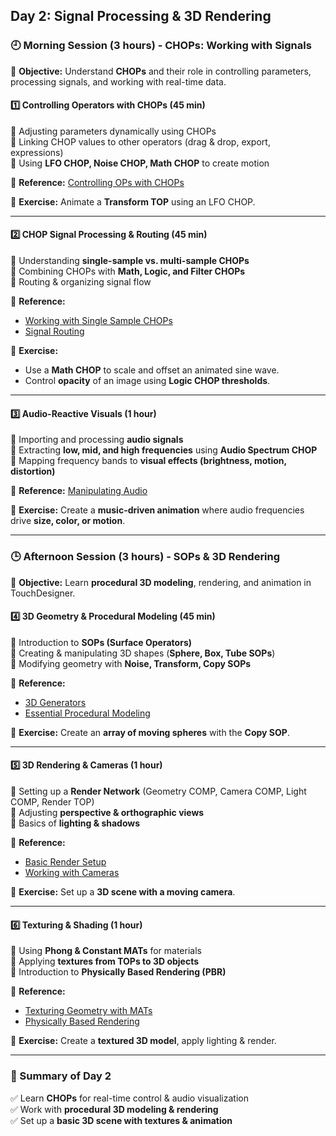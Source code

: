 ## Day 2: Signal Processing & 3D Rendering

### 🕘 Morning Session (3 hours) - CHOPs: Working with Signals

📌 **Objective:** Understand **CHOPs** and their role in controlling parameters, processing signals, and working with real-time data.

#### 1️⃣ Controlling Operators with CHOPs (45 min)

🔹 Adjusting parameters dynamically using CHOPs  
🔹 Linking CHOP values to other operators (drag & drop, export, expressions)  
🔹 Using **LFO CHOP, Noise CHOP, Math CHOP** to create motion

📖 **Reference:** [Controlling OPs with CHOPs](https://learn.derivative.ca/courses/100-fundamentals/lessons/103-chops-working-with-signals/topic/controlling-ops-with-chops/)

📌 **Exercise:** Animate a **Transform TOP** using an LFO CHOP.

---

#### 2️⃣ CHOP Signal Processing & Routing (45 min)

🔹 Understanding **single-sample vs. multi-sample CHOPs**  
🔹 Combining CHOPs with **Math, Logic, and Filter CHOPs**  
🔹 Routing & organizing signal flow

📖 **Reference:**

- [Working with Single Sample CHOPs](https://learn.derivative.ca/courses/100-fundamentals/lessons/103-chops-working-with-signals/topic/working-with-single-sample-chops/)
- [Signal Routing](https://learn.derivative.ca/courses/100-fundamentals/lessons/103-chops-working-with-signals/topic/signal-routing/)

📌 **Exercise:**

- Use a **Math CHOP** to scale and offset an animated sine wave.
- Control **opacity** of an image using **Logic CHOP thresholds**.

---

#### 3️⃣ Audio-Reactive Visuals (1 hour)

🔹 Importing and processing **audio signals**  
🔹 Extracting **low, mid, and high frequencies** using **Audio Spectrum CHOP**  
🔹 Mapping frequency bands to **visual effects (brightness, motion, distortion)**

📖 **Reference:** [Manipulating Audio](https://learn.derivative.ca/courses/100-fundamentals/lessons/103-chops-working-with-signals/topic/manipulating-audio/)

📌 **Exercise:** Create a **music-driven animation** where audio frequencies drive **size, color, or motion**.

---

### 🕒 Afternoon Session (3 hours) - SOPs & 3D Rendering

📌 **Objective:** Learn **procedural 3D modeling**, rendering, and animation in TouchDesigner.

#### 4️⃣ 3D Geometry & Procedural Modeling (45 min)

🔹 Introduction to **SOPs (Surface Operators)**  
🔹 Creating & manipulating 3D shapes (**Sphere, Box, Tube SOPs**)  
🔹 Modifying geometry with **Noise, Transform, Copy SOPs**

📖 **Reference:**

- [3D Generators](https://learn.derivative.ca/courses/100-fundamentals/lessons/104-sops-rendering-3d-scenes/topic/3d-generators/)
- [Essential Procedural Modeling](https://learn.derivative.ca/courses/100-fundamentals/lessons/104-sops-rendering-3d-scenes/topic/essential-procedural-modeling/)

📌 **Exercise:** Create an **array of moving spheres** with the **Copy SOP**.

---

#### 5️⃣ 3D Rendering & Cameras (1 hour)

🔹 Setting up a **Render Network** (Geometry COMP, Camera COMP, Light COMP, Render TOP)  
🔹 Adjusting **perspective & orthographic views**  
🔹 Basics of **lighting & shadows**

📖 **Reference:**

- [Basic Render Setup](https://learn.derivative.ca/courses/100-fundamentals/lessons/104-sops-rendering-3d-scenes/topic/basic-render-setup/)
- [Working with Cameras](https://learn.derivative.ca/courses/100-fundamentals/lessons/104-sops-rendering-3d-scenes/topic/working-with-cameras/)

📌 **Exercise:** Set up a **3D scene with a moving camera**.

---

#### 6️⃣ Texturing & Shading (1 hour)

🔹 Using **Phong & Constant MATs** for materials  
🔹 Applying **textures from TOPs to 3D objects**  
🔹 Introduction to **Physically Based Rendering (PBR)**

📖 **Reference:**

- [Texturing Geometry with MATs](https://learn.derivative.ca/courses/100-fundamentals/lessons/104-sops-rendering-3d-scenes/topic/texturing-geometry-with-mats/)
- [Physically Based Rendering](https://learn.derivative.ca/courses/100-fundamentals/lessons/104-sops-rendering-3d-scenes/topic/physically-based-rendering/)

📌 **Exercise:** Create a **textured 3D model**, apply lighting & render.

---

### 📌 Summary of Day 2

✅ Learn **CHOPs** for real-time control & audio visualization  
✅ Work with **procedural 3D modeling & rendering**  
✅ Set up a **basic 3D scene with textures & animation**
